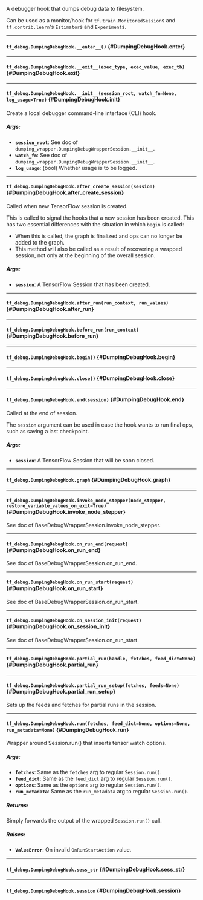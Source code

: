 A debugger hook that dumps debug data to filesystem.

Can be used as a monitor/hook for `tf.train.MonitoredSession`s and
`tf.contrib.learn`'s `Estimator`s and `Experiment`s.
- - -

#### `tf_debug.DumpingDebugHook.__enter__()` {#DumpingDebugHook.__enter__}




- - -

#### `tf_debug.DumpingDebugHook.__exit__(exec_type, exec_value, exec_tb)` {#DumpingDebugHook.__exit__}




- - -

#### `tf_debug.DumpingDebugHook.__init__(session_root, watch_fn=None, log_usage=True)` {#DumpingDebugHook.__init__}

Create a local debugger command-line interface (CLI) hook.

##### Args:


*  <b>`session_root`</b>: See doc of
    `dumping_wrapper.DumpingDebugWrapperSession.__init__`.
*  <b>`watch_fn`</b>: See doc of
    `dumping_wrapper.DumpingDebugWrapperSession.__init__`.
*  <b>`log_usage`</b>: (bool) Whether usage is to be logged.


- - -

#### `tf_debug.DumpingDebugHook.after_create_session(session)` {#DumpingDebugHook.after_create_session}

Called when new TensorFlow session is created.

This is called to signal the hooks that a new session has been created. This
has two essential differences with the situation in which `begin` is called:

* When this is called, the graph is finalized and ops can no longer be added
    to the graph.
* This method will also be called as a result of recovering a wrapped
    session, not only at the beginning of the overall session.

##### Args:


*  <b>`session`</b>: A TensorFlow Session that has been created.


- - -

#### `tf_debug.DumpingDebugHook.after_run(run_context, run_values)` {#DumpingDebugHook.after_run}




- - -

#### `tf_debug.DumpingDebugHook.before_run(run_context)` {#DumpingDebugHook.before_run}




- - -

#### `tf_debug.DumpingDebugHook.begin()` {#DumpingDebugHook.begin}




- - -

#### `tf_debug.DumpingDebugHook.close()` {#DumpingDebugHook.close}




- - -

#### `tf_debug.DumpingDebugHook.end(session)` {#DumpingDebugHook.end}

Called at the end of session.

The `session` argument can be used in case the hook wants to run final ops,
such as saving a last checkpoint.

##### Args:


*  <b>`session`</b>: A TensorFlow Session that will be soon closed.


- - -

#### `tf_debug.DumpingDebugHook.graph` {#DumpingDebugHook.graph}




- - -

#### `tf_debug.DumpingDebugHook.invoke_node_stepper(node_stepper, restore_variable_values_on_exit=True)` {#DumpingDebugHook.invoke_node_stepper}

See doc of BaseDebugWrapperSession.invoke_node_stepper.


- - -

#### `tf_debug.DumpingDebugHook.on_run_end(request)` {#DumpingDebugHook.on_run_end}

See doc of BaseDebugWrapperSession.on_run_end.


- - -

#### `tf_debug.DumpingDebugHook.on_run_start(request)` {#DumpingDebugHook.on_run_start}

See doc of BaseDebugWrapperSession.on_run_start.


- - -

#### `tf_debug.DumpingDebugHook.on_session_init(request)` {#DumpingDebugHook.on_session_init}

See doc of BaseDebugWrapperSession.on_run_start.


- - -

#### `tf_debug.DumpingDebugHook.partial_run(handle, fetches, feed_dict=None)` {#DumpingDebugHook.partial_run}




- - -

#### `tf_debug.DumpingDebugHook.partial_run_setup(fetches, feeds=None)` {#DumpingDebugHook.partial_run_setup}

Sets up the feeds and fetches for partial runs in the session.


- - -

#### `tf_debug.DumpingDebugHook.run(fetches, feed_dict=None, options=None, run_metadata=None)` {#DumpingDebugHook.run}

Wrapper around Session.run() that inserts tensor watch options.

##### Args:


*  <b>`fetches`</b>: Same as the `fetches` arg to regular `Session.run()`.
*  <b>`feed_dict`</b>: Same as the `feed_dict` arg to regular `Session.run()`.
*  <b>`options`</b>: Same as the `options` arg to regular `Session.run()`.
*  <b>`run_metadata`</b>: Same as the `run_metadata` arg to regular `Session.run()`.

##### Returns:

  Simply forwards the output of the wrapped `Session.run()` call.

##### Raises:


*  <b>`ValueError`</b>: On invalid `OnRunStartAction` value.


- - -

#### `tf_debug.DumpingDebugHook.sess_str` {#DumpingDebugHook.sess_str}




- - -

#### `tf_debug.DumpingDebugHook.session` {#DumpingDebugHook.session}





